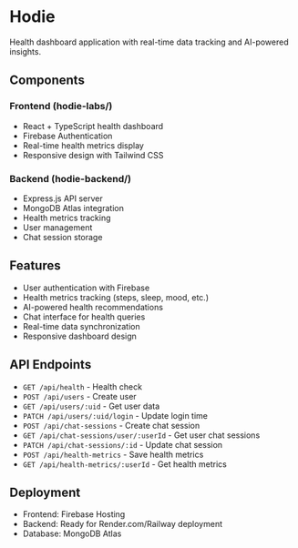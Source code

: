 # Hodie

Health dashboard application with real-time data tracking and AI-powered insights.

## Components

### Frontend (hodie-labs/)
- React + TypeScript health dashboard
- Firebase Authentication
- Real-time health metrics display
- Responsive design with Tailwind CSS

### Backend (hodie-backend/)
- Express.js API server
- MongoDB Atlas integration
- Health metrics tracking
- User management
- Chat session storage

## Features

- User authentication with Firebase
- Health metrics tracking (steps, sleep, mood, etc.)
- AI-powered health recommendations
- Chat interface for health queries
- Real-time data synchronization
- Responsive dashboard design

## API Endpoints

- `GET /api/health` - Health check
- `POST /api/users` - Create user
- `GET /api/users/:uid` - Get user data
- `PATCH /api/users/:uid/login` - Update login time
- `POST /api/chat-sessions` - Create chat session
- `GET /api/chat-sessions/user/:userId` - Get user chat sessions
- `PATCH /api/chat-sessions/:id` - Update chat session
- `POST /api/health-metrics` - Save health metrics
- `GET /api/health-metrics/:userId` - Get health metrics

## Deployment

- Frontend: Firebase Hosting
- Backend: Ready for Render.com/Railway deployment
- Database: MongoDB Atlas
